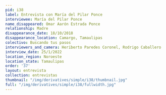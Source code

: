 ```yaml
---
pid: i38
label: Entrevista con María del Pilar Ponce
interviewee: María del Pilar Ponce
name_disappeared: Omar Aarón Estrada Ponce
relationship: Madre
disappearance_date: 18/10/2018
disappearance_location: Camargo, Tamaulipas
colectivo: Buscando tus pasos
interviewers_and_camera: Heriberto Paredes Coronel, Rodrigo Caballero
interview_date: 25/1/2022
location_region: Noroeste
location_state: Tamaulipas
order: '37'
layout: entrevista
collection: entrevistas
thumbnail: "/img/derivatives/simple/i38/thumbnail.jpg"
full: "/img/derivatives/simple/i38/fullwidth.jpg"
---
```

